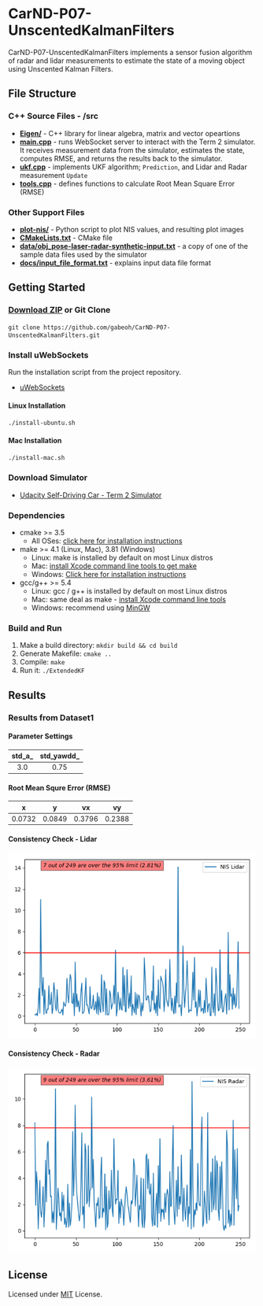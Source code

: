# CarND-P07-UnscentedKalmanFilters

CarND-P07-UnscentedKalmanFilters implements a sensor fusion algorithm of
radar and lidar measurements to estimate the state of a moving object
using Unscented Kalman Filters. 

## File Structure
### C++ Source Files - /src
- **[Eigen/](src/Eigen/)** - C++ library for linear algebra, matrix and
    vector opeartions
- **[main.cpp](src/main.cpp)** - runs WebSocket server to interact with 
    the Term 2 simulator.  It receives measurement data from the simulator,
    estimates the state, computes RMSE, and returns the results back to the
    simulator.
- **[ukf.cpp](src/ukf.cpp)** - implements UKF algorithm; `Prediction`, and
    Lidar and Radar measurement `Update`
- **[tools.cpp](src/tools.cpp)** - defines functions to calculate Root Mean
    Square Error (RMSE)
### Other Support Files
- **[plot-nis/](plot-nis/)** - Python script to plot NIS values, and
    resulting plot images
- **[CMakeLists.txt](CMakeLists.txt)** - CMake file
- **[data/obj_pose-laser-radar-synthetic-input.txt](data/obj_pose-laser-radar-synthetic-input.txt)** -
    a copy of one of the sample data files used by the simulator
- **[docs/input_file_format.txt](docs/input_file_format.txt)** - 
    explains input data file format

## Getting Started
### [Download ZIP](https://github.com/gabeoh/CarND-P07-UnscentedKalmanFilters/archive/master.zip) or Git Clone
```
git clone https://github.com/gabeoh/CarND-P07-UnscentedKalmanFilters.git
```

### Install uWebSockets
Run the installation script from the project repository. 
- [uWebSockets](https://github.com/uNetworking/uWebSockets)
#### Linux Installation
```
./install-ubuntu.sh
```
#### Mac Installation
```
./install-mac.sh
```

### Download Simulator
- [Udacity Self-Driving Car - Term 2 Simulator](https://github.com/udacity/self-driving-car-sim/releases/)

### Dependencies
* cmake >= 3.5
  * All OSes: [click here for installation instructions](https://cmake.org/install/)
* make >= 4.1 (Linux, Mac), 3.81 (Windows)
  * Linux: make is installed by default on most Linux distros
  * Mac: [install Xcode command line tools to get make](https://developer.apple.com/xcode/features/)
  * Windows: [Click here for installation instructions](http://gnuwin32.sourceforge.net/packages/make.htm)
* gcc/g++ >= 5.4
  * Linux: gcc / g++ is installed by default on most Linux distros
  * Mac: same deal as make - [install Xcode command line tools](https://developer.apple.com/xcode/features/)
  * Windows: recommend using [MinGW](http://www.mingw.org/)

### Build and Run
1. Make a build directory: `mkdir build && cd build`
1. Generate Makefile: `cmake ..`
1. Compile: `make` 
1. Run it: `./ExtendedKF`

## Results
### Results from Dataset1
#### Parameter Settings
| std_a_   | std_yawdd_ |
|:--------:|:----------:|
| 3.0      | 0.75       |

#### Root Mean Squre Error (RMSE)
| x        | y        | vx       | vy       |
|:--------:|:--------:|:--------:|:--------:|
| 0.0732   | 0.0849   | 0.3796   | 0.2388   |

#### Consistency Check - Lidar
![NIS_Lidar.png](plot-nis/NIS_Lidar.png)

#### Consistency Check - Radar
![NIS_Radar.png](plot-nis/NIS_Radar.png)

## License
Licensed under [MIT](LICENSE) License.

